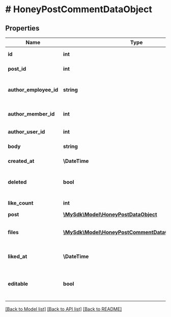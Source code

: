 # # HoneyPostCommentDataObject

## Properties

Name | Type | Description | Notes
------------ | ------------- | ------------- | -------------
**id** | **int** | Comment ID | [optional]
**post_id** | **int** | ID of the post | [optional]
**author_employee_id** | **string** | Bamboo employee ID of the author | [optional]
**author_member_id** | **int** | Member ID of the author | [optional]
**author_user_id** | **int** | User ID of the author | [optional]
**body** | **string** | Comment content | [optional]
**created_at** | **\DateTime** | Creation timestamp | [optional]
**deleted** | **bool** | Whether the comment is deleted | [optional]
**like_count** | **int** | Number of likes | [optional]
**post** | [**\MySdk\Model\HoneyPostDataObject**](HoneyPostDataObject.md) |  | [optional]
**files** | [**\MySdk\Model\HoneyPostCommentDataObjectFilesInner[]**](HoneyPostCommentDataObjectFilesInner.md) | Files attached to the comment | [optional]
**liked_at** | **\DateTime** | When the comment was liked | [optional]
**editable** | **bool** | Whether the comment can be edited | [optional]

[[Back to Model list]](../../README.md#models) [[Back to API list]](../../README.md#endpoints) [[Back to README]](../../README.md)
